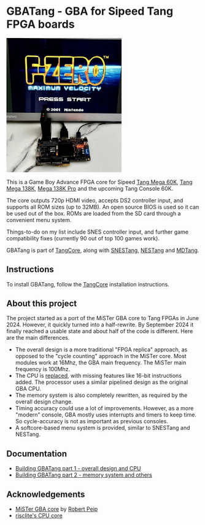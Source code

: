 
# GBATang - GBA for Sipeed Tang FPGA boards

<img src='doc/gbatang0.1.jpg' width=300 />

This is a Game Boy Advance FPGA core for Sipeed [Tang Mega 60K](https://wiki.sipeed.com/hardware/en/tang/tang-mega-60k/mega-60k.html), [Tang Mega 138K](https://wiki.sipeed.com/hardware/en/tang/tang-mega-138k/mega-138k.html), [Mega 138K Pro](https://wiki.sipeed.com/hardware/en/tang/tang-mega-138k/mega-138k-pro.html) and the upcoming Tang Console 60K. 

The core outputs 720p HDMI video, accepts DS2 controller input, and supports all ROM sizes (up to 32MB). An open source BIOS is used so it can be used out of the box. ROMs are loaded from the SD card through a convenient menu system.  

Things-to-do on my list include SNES controller input, and further game compatibility fixes (currently 90 out of top 100 games work).

GBATang is part of [TangCore](https://github.com/nand2mario/tangcore), along with [SNESTang](https://github.com/nand2mario/snestang), [NESTang](https://github.com/nand2mario/nestang) and [MDTang](https://github.com/nand2mario/mdtang).

## Instructions

To install GBATang, follow the [TangCore](https://github.com/nand2mario/tangcore) installation instructions.

## About this project

The project started as a port of the MiSTer GBA core to Tang FPGAs in June 2024. However, it quickly turned into a half-rewrite. By September 2024 it finally reached a usable state and about half of the code is different. Here are the main differences.

* The overall design is a more traditional "FPGA replica" approach, as opposed to the "cycle counting" approach in the MiSTer core. Most modules work at 16Mhz, the GBA main frequency. The MiSTer main frequency is 100Mhz. 
* The CPU is [replaced](https://github.com/risclite/ARM9-compatible-soft-CPU-core), with missing features like 16-bit instructions added. The processor uses a similar pipelined design as the original GBA CPU.
* The memory system is also completely rewritten, as required by the overall design change.
* Timing accuracy could use a lot of improvements. However, as a more "modern" console, GBA mostly uses interrupts and timers to keep time. So cycle-accuracy is not as important as previous consoles.
* A softcore-based menu system is provided, similar to SNESTang and NESTang.

## Documentation

* [Building GBATang part 1 - overall design and CPU](https://nand2mario.github.io/posts/2024/gbatang_part_1/)
* [Building GBATang part 2 - memory system and others](https://nand2mario.github.io/posts/2024/gbatang_part_2/)

## Acknowledgements
* [MiSTer GBA core](https://github.com/MiSTer-devel/GBA_MiSTer) by [Robert Peip](https://github.com/RobertPeip)
* [risclite's CPU core](https://github.com/risclite/ARM9-compatible-soft-CPU-core)


